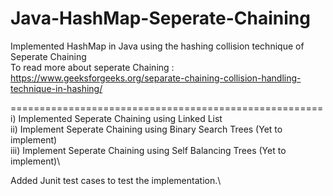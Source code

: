 # Java-HashMap-Seperate-Chaining

Implemented HashMap in Java using the hashing collision technique  of Seperate Chaining\
To read more about seperate Chaining : https://www.geeksforgeeks.org/separate-chaining-collision-handling-technique-in-hashing/

======================================================\
i) Implemented Seperate Chaining using Linked List\
ii) Implement Seperate Chaining using Binary Search Trees (Yet to implement)\
iii) Implement Seperate Chaining using Self Balancing Trees (Yet to implement)\


Added Junit test cases to test the implementation.\


